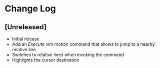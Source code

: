 # Change Log

## [Unreleased]

- Initial release
- Add an _Execute vim motion_ command that allows to jump to a nearby relative line
- Switches to relative lines when invoking the command
- Highlights the cursor destination
